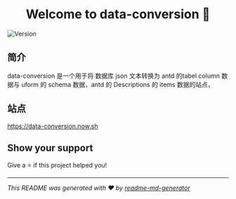 <h1 align="center">Welcome to data-conversion 👋</h1>
<p>
  <img alt="Version" src="https://img.shields.io/badge/version-0.1.0-blue.svg?cacheSeconds=2592000" />
</p>

## 简介
data-conversion 是一个用于将 数据库 json 文本转换为 antd 的tabel column 数据与 uform 的 schema 数据，antd 的 Descriptions 的 items 数据的站点，

## 站点
https://data-conversion.now.sh

## Show your support

Give a ⭐️ if this project helped you!

***
_This README was generated with ❤️ by [readme-md-generator](https://github.com/kefranabg/readme-md-generator)_